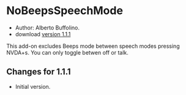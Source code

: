 # NoBeepsSpeechMode #
*	 Author: Alberto Buffolino.
*	 download [version 1.1.1][1]

This add-on  excludes Beeps mode between speech modes pressing NVDA+s.
You can only toggle betwen off  or talk.

## Changes for 1.1.1 ##
*	 Initial version.

[1]: http://addons.nvda-project.org/files/get.php?file=nb